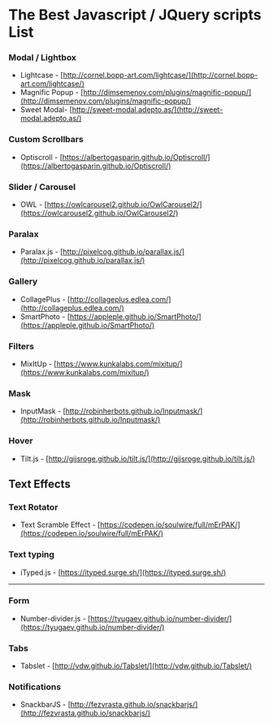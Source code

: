 # The Best Javascript / JQuery scripts List

### Modal / Lightbox
* Lightcase - [http://cornel.bopp-art.com/lightcase/](http://cornel.bopp-art.com/lightcase/)
* Magnific Popup - [http://dimsemenov.com/plugins/magnific-popup/](http://dimsemenov.com/plugins/magnific-popup/)
* Sweet Modal- [http://sweet-modal.adepto.as/](http://sweet-modal.adepto.as/)

### Custom Scrollbars
* Optiscroll - [https://albertogasparin.github.io/Optiscroll/](https://albertogasparin.github.io/Optiscroll/)

### Slider / Carousel
* OWL - [https://owlcarousel2.github.io/OwlCarousel2/](https://owlcarousel2.github.io/OwlCarousel2/)

### Paralax
* Paralax.js - [http://pixelcog.github.io/parallax.js/](http://pixelcog.github.io/parallax.js/)

### Gallery
* CollagePlus - [http://collageplus.edlea.com/](http://collageplus.edlea.com/)
* SmartPhoto - [https://appleple.github.io/SmartPhoto/](https://appleple.github.io/SmartPhoto/)

### Filters
* MixItUp - [https://www.kunkalabs.com/mixitup/](https://www.kunkalabs.com/mixitup/)

### Mask
* InputMask - [http://robinherbots.github.io/Inputmask/](http://robinherbots.github.io/Inputmask/)

### Hover
* Tilt.js - [http://gijsroge.github.io/tilt.js/](http://gijsroge.github.io/tilt.js/)


## Text Effects

### Text Rotator
* Text Scramble Effect - [https://codepen.io/soulwire/full/mErPAK/](https://codepen.io/soulwire/full/mErPAK/)

### Text typing
* iTyped.js - [https://ityped.surge.sh/](https://ityped.surge.sh/)

---

### Form
* Number-divider.js - [https://tyugaev.github.io/number-divider/](https://tyugaev.github.io/number-divider/)

### Tabs
* Tabslet - [http://vdw.github.io/Tabslet/](http://vdw.github.io/Tabslet/)

### Notifications
* SnackbarJS - [http://fezvrasta.github.io/snackbarjs/](http://fezvrasta.github.io/snackbarjs/)

